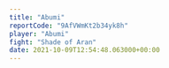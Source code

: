 ```yaml
---
title: "Abumi"
reportCode: "9AfVWmKt2b34yk8h"
player: "Abumi"
fight: "Shade of Aran"
date: 2021-10-09T12:54:48.063000+00:00
---
```

